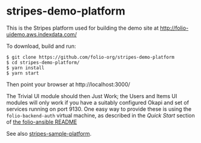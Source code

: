 # stripes-demo-platform

This is the Stripes platform used for building the demo site at http://folio-uidemo.aws.indexdata.com/

To download, build and run:
```
$ git clone https://github.com/folio-org/stripes-demo-platform
$ cd stripes-demo-platform/
$ yarn install
$ yarn start
```
Then point your browser at http://localhost:3000/

The Trivial UI module should then Just Work; the Users and Items UI modules will only work if you have a suitably configured Okapi and set of services running on port 9130. One easy way to provide these is using the `folio-backend-auth` virtual machine, as described in the *Quick Start* section of [the folio-ansible README](https://github.com/folio-org/folio-ansible/blob/master/README.md)

See also [stripes-sample-platform](https://github.com/folio-org/stripes-sample-platform).

